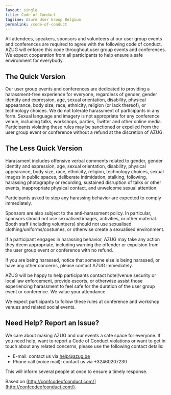 ```yaml
---
layout: single
title: Code of Conduct
tagline: Azure User Group Belgium
permalink: /code-of-conduct
---
```


All attendees, speakers, sponsors and volunteers at our user group events and conferences are required to agree with the following code of conduct. AZUG will enforce this code throughout user group events and conferences. We expect cooperation from all participants to help ensure a safe environment for everybody.

## The Quick Version

Our user group events and conferences are dedicated to providing a harassment-free experience for everyone, regardless of gender, gender identity and expression, age, sexual orientation, disability, physical appearance, body size, race, ethnicity, religion (or lack thereof), or technology choices. We do not tolerate harassment of participants in any form. Sexual language and imagery is not appropriate for any conference venue, including talks, workshops, parties, Twitter and other online media. Participants violating these rules may be sanctioned or expelled from the user group event or conference without a refund at the discretion of AZUG.

## The Less Quick Version

Harassment includes offensive verbal comments related to gender, gender identity and expression, age, sexual orientation, disability, physical appearance, body size, race, ethnicity, religion, technology choices, sexual images in public spaces, deliberate intimidation, stalking, following, harassing photography or recording, sustained disruption of talks or other events, inappropriate physical contact, and unwelcome sexual attention.

Participants asked to stop any harassing behavior are expected to comply immediately.

Sponsors are also subject to the anti-harassment policy. In particular, sponsors should not use sexualised images, activities, or other material. Booth staff (including volunteers) should not use sexualised clothing/uniforms/costumes, or otherwise create a sexualised environment.

If a participant engages in harassing behavior, AZUG may take any action they deem appropriate, including warning the offender or expulsion from the user group event or conference with no refund.

If you are being harassed, notice that someone else is being harassed, or have any other concerns, please contact AZUG immediately.

AZUG will be happy to help participants contact hotel/venue security or local law enforcement, provide escorts, or otherwise assist those experiencing harassment to feel safe for the duration of the user group event or conference. We value your attendance.

We expect participants to follow these rules at conference and workshop venues and related social events.

## Need Help? Report an Issue?

We care about making AZUG and our events a safe space for everyone. If you need help, want to report a Code of Conduct violations or want to get in touch about any related concerns, please use the following contact details:

* E-mail: contact us via [help@azug.be](mailto:help@azug.be?subject=Code-of-conduct)
* Phone call (voice mail): contact us via +32460207230

This will inform several people at once to ensure a timely response.

Based on [http://confcodeofconduct.com/](http://confcodeofconduct.com/).
